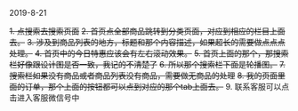 2019-8-21

~~1. 点搜索去搜索页面~~
~~2. 首页点全部商品跳转到分类页面，对应到相应的栏目上面去。~~
~~3. 涉及到商品列表的地方，标题和那个内容描述，如果超长的需要做点点点处理。~~
~~4. 首页中的今日特惠应该会有左右滚动效果。~~
~~5. 首页上面的那个，那搜索栏好像跟设计图是否一致，我记的不清楚了~~
~~6. 所以那个搜索栏下面是轮播图。~~
~~7. 搜索栏如果没有商品或者商品列表没有商品，需要做无商品的处理~~
~~8. 我的页面里面的订单，那个上面的按钮都可以点到对应的那个tab上面去。~~
9. 联系客服可以点击进入客服微信号中


